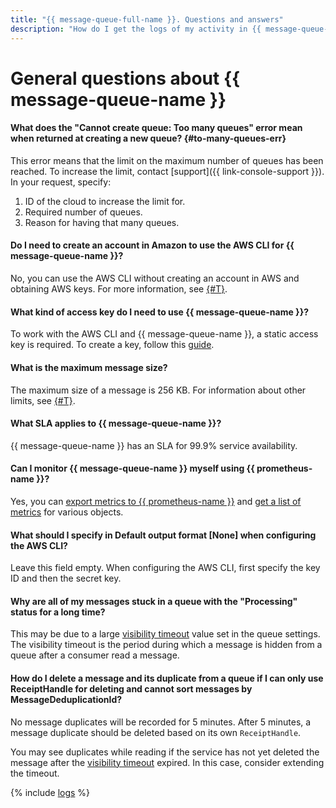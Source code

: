 ```yaml
---
title: "{{ message-queue-full-name }}. Questions and answers"
description: "How do I get the logs of my activity in {{ message-queue-full-name }}? Find the answer to this and other questions in this article."
---
```


# General questions about {{ message-queue-name }}

#### What does the "Cannot create queue: Too many queues" error mean when returned at creating a new queue? {#to-many-queues-err}

This error means that the limit on the maximum number of queues has been reached. To increase the limit, contact [support]({{ link-console-support }}). In your request, specify:

1. ID of the cloud to increase the limit for.
1. Required number of queues.
1. Reason for having that many queues.

#### Do I need to create an account in Amazon to use the AWS CLI for {{ message-queue-name }}?

No, you can use the AWS CLI without creating an account in AWS and obtaining AWS keys. For more information, see [{#T}](../instruments/index.md).

#### What kind of access key do I need to use {{ message-queue-name }}?

To work with the AWS CLI and {{ message-queue-name }}, a static access key is required. To create a key, follow this [guide](../../iam/operations/sa/create-access-key.md).

#### What is the maximum message size?

The maximum size of a message is 256 KB. For information about other limits, see [{#T}](../concepts/limits.md).

#### What SLA applies to {{ message-queue-name }}?

{{ message-queue-name }} has an SLA for 99.9% service availability.

#### Can I monitor {{ message-queue-name }} myself using {{ prometheus-name }}?

Yes, you can [export metrics to {{ prometheus-name }}](../../monitoring/operations/metric/prometheusExport.md) and [get a list of metrics](../../monitoring/operations/metric/list.md) for various objects.

#### What should I specify in Default output format \[None\] when configuring the AWS CLI?

Leave this field empty. When configuring the AWS CLI, first specify the key ID and then the secret key.

#### Why are all of my messages stuck in a queue with the "Processing" status for a long time?

This may be due to a large [visibility timeout](../concepts/visibility-timeout.md) value set in the queue settings. The visibility timeout is the period during which a message is hidden from a queue after a consumer read a message.

#### How do I delete a message and its duplicate from a queue if I can only use ReceiptHandle for deleting and cannot sort messages by MessageDeduplicationId?

No message duplicates will be recorded for 5 minutes. After 5 minutes, a message duplicate should be deleted based on its own `ReceiptHandle`.

You may see duplicates while reading if the service has not yet deleted the message after the [visibility timeout](../concepts/visibility-timeout.md) expired. In this case, consider extending the timeout.

{% include [logs](../../_qa/logs.md) %}